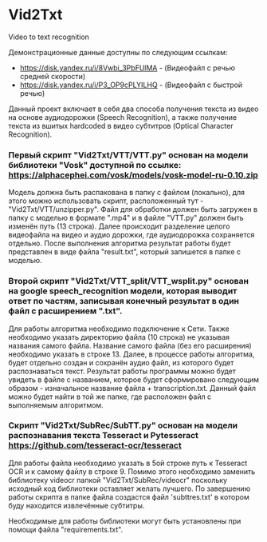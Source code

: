 # Vid2Txt
Video to text recognition

Демонстрационные данные доступны по следующим ссылкам:
- https://disk.yandex.ru/i/8Vwbi_3PbFUlMA - (Видеофайл с речью средней скорости)
- https://disk.yandex.ru/i/P3_OP9cPLYILHQ - (Видеофайл с быстрой речью)

Данный проект включает в себя два способа получения текста из видео на основе аудиодорожки (Speech Recognition), а также получение текста из вшитых hardcoded в видео субтитров (Optical Character Recognition).

### Первый скрипт "Vid2Txt/VTT/VTT.py" основан на модели библиотеки "Vosk" доступной по ссылке: https://alphacephei.com/vosk/models/vosk-model-ru-0.10.zip

Модель должна быть распакована в папку с файлом (локально), для этого можно использовать скрипт, расположенный тут - "Vid2Txt/VTT/unzipper.py".
Файл для обработки должен быть загружен в папку с моделью в формате ".mp4" и в файле "VTT.py" должен быть изменён путь (13 строка).
Далее происходит разделение целого видеофайла на видео и аудио дорожки, где аудиодорожка сохраняется отдельно.
После выполнения алгоритма результат работы будет представлен в виде файла "result.txt", который запишется в папке с моделью.

### Второй скрипт "Vid2Txt/VTT_split/VTT_wsplit.py" основан на google speech_recognition модели, которая выводит ответ по частям, записывая конечный результат в один файл с расширением ".txt".

Для работы алгоритма необходимо подключение к Сети.
Также необходимо указать директорию файла (10 строка) не указывая названия самого файла.
Название самого файла (без его расширения) необходимо указать в строке 13.
Далее, в процессе работы алгоритма, будет отдельно создан и сохранён аудио файл, из которого будет распознаваться текст.
Результат работы программы можно будет увидеть в файле с названием, которое будет сформировано следующим образом - изначальное название файла + transcription.txt.
Данный файл можно будет найти в той же папке, где расположен файл с выполняемым алгоритмом.

### Скрипт "Vid2Txt/SubRec/SubTT.py" основан на модели распознавания текста Tesseract и Pytesseract https://github.com/tesseract-ocr/tesseract

Для работы файла необходимо указать в 5ой строке путь к Tesseract OCR и к самому файлу в строке 9.
Помимо этого необходимо заменить библиотеку videocr папкой "Vid2Txt/SubRec/videocr" поскольку исходный код библиотеки оставляет желать лучшего.
По завершению работы скрипта в папке файла создастся файл 'subttres.txt' в котором буду находится извлечённые субтитры.

Необходимые для работы библиотеки могут быть установлены при помощи файла "requirements.txt".
